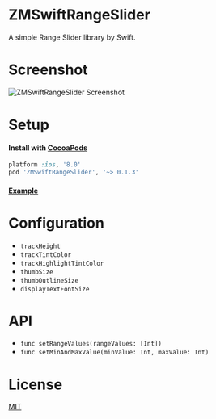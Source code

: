 # ZMSwiftRangeSlider
A simple Range Slider library by Swift.

# Screenshot

![ZMSwiftRangeSlider Screenshot](Screenshot.gif)

# Setup

#### Install with [CocoaPods](http://cocoapods.org/)

```ruby
platform :ios, '8.0'
pod 'ZMSwiftRangeSlider', '~> 0.1.3'
```

#### [Example](Example/Example/ViewController.swift)

# Configuration

* `trackHeight`
* `trackTintColor`
* `trackHighlightTintColor`
* `thumbSize`
* `thumbOutlineSize`
* `displayTextFontSize`

# API

* `func setRangeValues(rangeValues: [Int])`
* `func setMinAndMaxValue(minValue: Int, maxValue: Int)`


# License

[MIT](LICENSE)